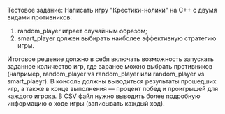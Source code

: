 Тестовое задание:
Написать игру "Крестики-нолики" на C++ с двумя видами противников:
1. random_player играет случайным образом;
2. smart_player должен выбирать наиболее эффективную стратегию игры.

Итоговое решение должно в себя включать возможность запускать заданное количество игр, где заранее можно выбрать противников (например, random_player vs random_player или random_player vs smart_plaeyr).
В консоль должны выводиться результаты прошедших игр, а также в конце выполнения — процент побед и проигрышей для каждого игрока.
В CSV файл нужно выводить более подробную информацию о ходе игры (записывать каждый ход).
